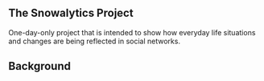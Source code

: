 The Snowalytics Project
-----------------------
One-day-only project that is intended to show how everyday life situations and changes are being reflected in
social networks. 

## Background
